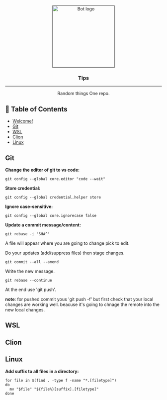 <p align="center">
  <a href="" rel="noopener">
 <img width=200px height=200px src="https://i.imgur.com/FxL5qM0.jpg" alt="Bot logo"></a>
</p>

<h3 align="center">Tips</h3>

<div align="center">

</div>

---

<p align="center"> Random things One repo. 
    <br> 
</p>

## 📝 Table of Contents

- [Welcome!](#Welcome)
- [Git](#git)
- [WSL](#wsl)
- [Clion](#clion)
- [Linux](#linux)

## Git <a name = "git"></a>

**Change the editor of git to vs code:**

```
git config --global core.editor "code --wait"
```

**Store credential:**
```
git config --global credential.helper store
```

**Ignore case-sensitive:**
```
git config --global core.ignorecase false
```

**Update a commit message/content:**
```
git rebase -i 'SHA^'
```
A file will appear where you are going to change pick to edit.

Do your updates (add/suppress files) then stage changes.
```
git commit --all --amend
```
Write the new message.
```
git rebase --continue
```
At the end use 'git push'.

**note**: for pushed commit yous 'git push -f' but first check that your local changes are working well.
 beacuse it's going to chnage the remote into the new local changes.
 
## WSL <a name = "wsl"></a>

## Clion <a name = "clion"></a>

## Linux <a name = "linux"></a>

**Add suffix to all files in a directory:**

```
for file in $(find . -type f -name "*.[filetype]")
do
  mv "$file" "${file%}[suffix].[filetype]"
done
```
